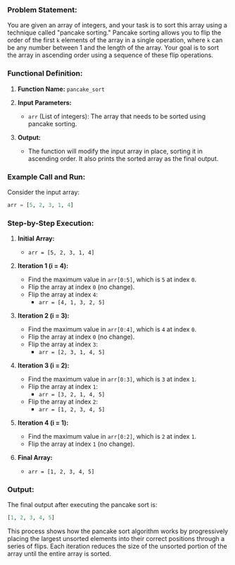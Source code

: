 ### Problem Statement:
You are given an array of integers, and your task is to sort this array using a technique called "pancake sorting." Pancake sorting allows you to flip the order of the first `k` elements of the array in a single operation, where `k` can be any number between 1 and the length of the array. Your goal is to sort the array in ascending order using a sequence of these flip operations.

### Functional Definition:
1. **Function Name:** `pancake_sort`
2. **Input Parameters:**
   - `arr` (List of integers): The array that needs to be sorted using pancake sorting.
   
3. **Output:**
   - The function will modify the input array in place, sorting it in ascending order. It also prints the sorted array as the final output.

### Example Call and Run:

Consider the input array:

```python
arr = [5, 2, 3, 1, 4]
```

### Step-by-Step Execution:

1. **Initial Array:**
   - `arr = [5, 2, 3, 1, 4]`

2. **Iteration 1 (i = 4):**
   - Find the maximum value in `arr[0:5]`, which is `5` at index `0`.
   - Flip the array at index `0` (no change).
   - Flip the array at index `4`:
     - `arr = [4, 1, 3, 2, 5]`

3. **Iteration 2 (i = 3):**
   - Find the maximum value in `arr[0:4]`, which is `4` at index `0`.
   - Flip the array at index `0` (no change).
   - Flip the array at index `3`:
     - `arr = [2, 3, 1, 4, 5]`

4. **Iteration 3 (i = 2):**
   - Find the maximum value in `arr[0:3]`, which is `3` at index `1`.
   - Flip the array at index `1`:
     - `arr = [3, 2, 1, 4, 5]`
   - Flip the array at index `2`:
     - `arr = [1, 2, 3, 4, 5]`

5. **Iteration 4 (i = 1):**
   - Find the maximum value in `arr[0:2]`, which is `2` at index `1`.
   - Flip the array at index `1` (no change).

6. **Final Array:**
   - `arr = [1, 2, 3, 4, 5]`

### Output:
The final output after executing the pancake sort is:

```python
[1, 2, 3, 4, 5]
```

This process shows how the pancake sort algorithm works by progressively placing the largest unsorted elements into their correct positions through a series of flips. Each iteration reduces the size of the unsorted portion of the array until the entire array is sorted.
